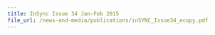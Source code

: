 ```yaml
---
title: InSync Issue 34 Jan-Feb 2015
file_url: /news-and-media/publications/inSYNC_Issue34_ecopy.pdf
---
```

